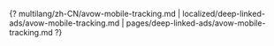 {? multilang/zh-CN/avow-mobile-tracking.md | localized/deep-linked-ads/avow-mobile-tracking.md | pages/deep-linked-ads/avow-mobile-tracking.md ?}
